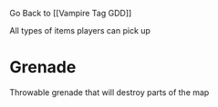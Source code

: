 Go Back to [[Vampire Tag GDD]]

All types of items players can pick up

# Grenade
Throwable grenade that will destroy parts of the map